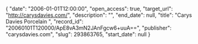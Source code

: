 {
  "date": "2006-01-01T12:00:00", 
  "open_access": true, 
  "target_url": "http://carysdavies.com/", 
  "description": "", 
  "end_date": null, 
  "title": "Carys Davies Porcelain ", 
  "record_id": "20060101T120000/ApE8vA3mN2JAnFgcw6+uuA==", 
  "publisher": "carysdavies.com", 
  "slug": 293863765, 
  "start_date": null
}


